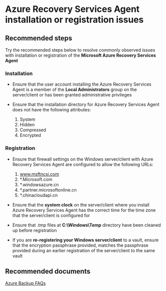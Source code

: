 <properties
	pageTitle="Azure Recovery Services Agent installation or registration issues"
	description="Azure Recovery Services Agent installation or registration issues"
	service="microsoft.recoveryservices"
	resource="vaults"
	authors="saurabhsensharma"
	displayOrder="4"
	selfHelpType="generic"
	supportTopicIds="32553287"
	resourceTags=""
	productPesIds="15207"
	cloudEnvironments="MoonCake"
	articleId="922bb97a-5ed2-44af-a953-bec1213aed57"
	ownershipId="StorageMediaEdge_Backup"
/>

# Azure Recovery Services Agent installation or registration issues

## **Recommended steps**
Try the recommended steps below to resolve commonly observed issues with installation or registration of the **Microsoft Azure Recovery Services Agent**

### **Installation**
* Ensure that the user account installing the Azure Recovery Services Agent is a member of the **Local Administrators** group on the server/client or has been granted administrative privileges

* Ensure that the installation directory for Azure Recovery Services Agent does not have the following attributes:<br>
    1. System
    2. Hidden
    3. Compressed
    4. Encrypted

### **Registration**
* Ensure that firewall settings on the Windows server/client with Azure Recovery Services Agent are configured to allow the following URLs: <br>
    1. www.msftncsi.com
    2. *.Microsoft.com
    3. *.windowsazure.cn
    4. *.partner.microsoftonline.cn
    5. *.chinacloudapi.cn

* Ensure that the **system clock** on the server/client where you install Azure Recovery Services Agent has the correct time for the time zone that the server/client is configured for

* Ensure that .tmp files at **C:\Windows\Temp** directory have been cleaned up before registration

* If you are **re-registering your Windows server/client** to a vault, ensure that the encryption passphrase provided, matches the passphrase provided during an earlier registration of the server/client to the same vault

## **Recommended documents**
[Azure Backup FAQs](https://docs.azure.cn/backup/backup-azure-backup-faq)<br>



